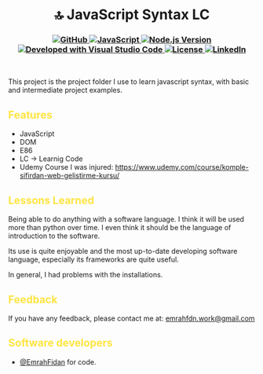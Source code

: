 <h1 align="center">
<br>
🔝 JavaScript Syntax LC
</h1>

<h3 align="center">
  <a class="header-badge" target="_blank" href="https://github.com/EmrahFidan">
    <img alt="GitHub" src="https://img.shields.io/badge/GitHub-white.svg?logo=github&style=social"/>
  </a>
<a href="https://developer.mozilla.org/en-US/docs/Web/JavaScript" target="_blank">
  <img alt="JavaScript" src="https://img.shields.io/badge/Language-JavaScript-yellow.svg"/>
</a>
<a href="https://nodejs.org/en/" target="_blank">
  <img alt="Node.js Version" src="https://img.shields.io/badge/node-v18.17.0-darkgreen.svg"/>
</a>
<a href="https://code.visualstudio.com/" target="_blank">
  <img alt="Developed with Visual Studio Code" src="https://img.shields.io/badge/Developed%20with-Visual%20Studio%20Code-purple"/>
</a>
  <a class="header-badge" target="_blank" href="https://github.com/EmrahFidan/JavaScriptBasic/blob/master/LICENSE">
    <img alt="License" src="https://img.shields.io/github/license/PritamSarbajna/tourism-website?color=darkred"/>
  </a>
  <a class="header-badge" target="_blank" href="https://www.linkedin.com/in/emrah-fidann/" >
    <img alt="LinkedIn" src="https://img.shields.io/badge/LinkedIn-blue.svg?logo=linkedin&style=social"/>
  </a>
</h3>
<br>



This project is the project folder I use to learn javascript syntax, with basic and intermediate project examples.


<h2 style="color: #fee440;"> Features </h1>

- JavaScript
- DOM
- E86
- LC -> Learnig Code 
- Udemy Course I was injured: https://www.udemy.com/course/komple-sifirdan-web-gelistirme-kursu/


<h2 style="color: #fee440;"> Lessons Learned </h1>

Being able to do anything with a software language. I think it will be used more than python over time. I even think it should be the language of introduction to the software.

Its use is quite enjoyable and the most up-to-date developing software language, especially its frameworks are quite useful. 

In general, I had problems with the installations.


<h2 style="color: #fee440;"> Feedback </h1>

If you have any feedback, please contact me at: emrahfdn.work@gmail.com



<h2 style="color: #fee440;"> Software developers </h1>

- [@EmrahFidan](https://github.com/EmrahFidan)  for code.

  
